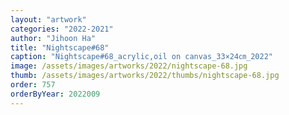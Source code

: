 ```yaml
---
layout: "artwork"
categories: "2022-2021"
author: "Jihoon Ha"
title: "Nightscape#68"
caption: "Nightscape#68_acrylic,oil on canvas_33×24㎝_2022"
image: /assets/images/artworks/2022/nightscape-68.jpg
thumb: /assets/images/artworks/2022/thumbs/nightscape-68.jpg
order: 757
orderByYear: 2022009
---
```

